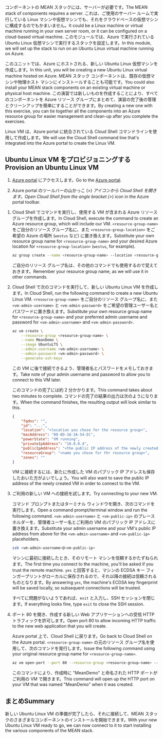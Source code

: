 <span data-ttu-id="c6a36-101">コンポーネントの MEAN スタックには、サーバーが必要です。</span><span class="sxs-lookup"><span data-stu-id="c6a36-101">The MEAN stack of components requires a server.</span></span> <span data-ttu-id="c6a36-102">これは、ご使用のサーバー ルームで実行している Linux マシンや仮想マシンでも、それをクラウドベースの仮想マシンに構成するのでもかまいません。</span><span class="sxs-lookup"><span data-stu-id="c6a36-102">It could be a Linux machine or virtual machine running in your own server room, or it can be configured on a cloud-based virtual machine.</span></span> <span data-ttu-id="c6a36-103">このモジュールでは、Azure で実行されている Ubuntu Linux 仮想マシンで実行するスタックを設定します。</span><span class="sxs-lookup"><span data-stu-id="c6a36-103">In this module, we will set up the stack to run on an Ubuntu Linux virtual machine running on Azure.</span></span>

<span data-ttu-id="c6a36-104">このユニットでは、Azure にホストされる、新しい Ubuntu Linux 仮想マシンを作成します。</span><span class="sxs-lookup"><span data-stu-id="c6a36-104">In this unit, you will be creating a new Ubuntu Linux virtual machine hosted on Azure.</span></span> <span data-ttu-id="c6a36-105">MEAN スタック コンポーネントは、既存の仮想マシンや物理ホスト マシンにインストールすることも可能です。</span><span class="sxs-lookup"><span data-stu-id="c6a36-105">You could also install your MEAN stack components on an existing virtual machine or physical host machine.</span></span> <span data-ttu-id="c6a36-106">この演習では新しいものを作成することにより、すべてのコンポーネントを Azure リソース グループにまとめて、演習の完了後の管理とクリーンアップを簡単にすることができます。</span><span class="sxs-lookup"><span data-stu-id="c6a36-106">By creating a new one with this exercise, you can tie together all the components into an Azure resource group for easier management and clean-up after you complete the exercises.</span></span>

<span data-ttu-id="c6a36-107">Linux VM は、Azure portal に統合されている Cloud Shell コマンドラインを使用して作成します。</span><span class="sxs-lookup"><span data-stu-id="c6a36-107">We will use the Cloud Shell command line that's integrated into the Azure portal to create the Linux VM.</span></span>

## <a name="provision-an-ubuntu-linux-vm"></a><span data-ttu-id="c6a36-108">Ubuntu Linux VM をプロビジョニングする</span><span class="sxs-lookup"><span data-stu-id="c6a36-108">Provision an Ubuntu Linux VM</span></span>

1. <span data-ttu-id="c6a36-109">[Azure portal](https://portal.azure.com?azure-portal=true) にアクセスします。</span><span class="sxs-lookup"><span data-stu-id="c6a36-109">Go to the [Azure portal](https://portal.azure.com?azure-portal=true).</span></span>

1. <span data-ttu-id="c6a36-110">Azure portal のツールバーの山かっこ (>_) アイコンから Cloud Shell を開きます。</span><span class="sxs-lookup"><span data-stu-id="c6a36-110">Open Cloud Shell from the angle bracket (>_) icon in the Azure portal toolbar.</span></span>

<!---TODO: Update for sandbox--->
1. <span data-ttu-id="c6a36-111">Cloud Shell でコマンドを実行し、使用する VM が含まれる Azure リソース グループを作成します。</span><span class="sxs-lookup"><span data-stu-id="c6a36-111">In Cloud Shell, execute the command to create an Azure resource group, which will include our VM.</span></span> <span data-ttu-id="c6a36-112">`<resource-group-name>` をご自分のリソース グループ名に、また `<resource-group-location>` をご希望の Azure の場所 (`westus` など) に置き換えます。</span><span class="sxs-lookup"><span data-stu-id="c6a36-112">Substitute your own resource group name for `<resource-group-name>` and your desired Azure location for `<resource-group-location>` (`westus`, for example).</span></span>


    ```bash
    az group create --name <resource-group-name> --location <resource-group-location>
    ```

    <span data-ttu-id="c6a36-113">ご自分のリソース グループ名は、その他のコマンドでも使用するので覚えておきます。</span><span class="sxs-lookup"><span data-stu-id="c6a36-113">Remember your resource group name, as we will use it in other commands.</span></span>

1. <span data-ttu-id="c6a36-114">Cloud Shell で次のコマンドを実行して、新しい Ubuntu Linux VM を作成します。</span><span class="sxs-lookup"><span data-stu-id="c6a36-114">In Cloud Shell, run the following command to create a new Ubuntu Linux VM.</span></span> <span data-ttu-id="c6a36-115">`<resource-group-name>` をご自分のリソース グループ名に、また `<vm-admin-username>` と `<vm-admin-password>` をご希望の管理ユーザー名とパスワードに置き換えます。</span><span class="sxs-lookup"><span data-stu-id="c6a36-115">Substitute your own resource group name for `<resource-group-name>` and your preferred admin username and password for `<vm-admin-username>` and `<vm-admin-password>`.</span></span>

    ```bash
    az vm create \
        --resource-group <resource-group-name> \
        --name MeanDemo \
        --image UbuntuLTS \
        --admin-username <vm-admin-username> \
        --admin-password <vm-admin-password> \
        --generate-ssh-keys
    ```

    <span data-ttu-id="c6a36-116">この VM に後で接続できるよう、管理者名とパスワードをメモしておきます。</span><span class="sxs-lookup"><span data-stu-id="c6a36-116">Take note of your admin username and password to allow you to connect to this VM later.</span></span>

    <span data-ttu-id="c6a36-117">このコマンドの完了には約 2 分かかります。</span><span class="sxs-lookup"><span data-stu-id="c6a36-117">This command takes about two minutes to complete.</span></span> <span data-ttu-id="c6a36-118">コマンドの完了の結果の出力は次のようになります。</span><span class="sxs-lookup"><span data-stu-id="c6a36-118">When the command finishes, the resulting output will look similar to this.</span></span>

    ```json
    {
        "fqdns": "",
        "id": "...",
        "location": "<location you chose for the resource group>",
        "macAddress": "00-0D-3A-3A-54-EC",
        "powerState": "VM running",
        "privateIpAddress": "10.0.0.4",
        "publicIpAddress": "<the public IP address of the newly created machine>",
        "resourceGroup": "<name you chose for thr resource group>",
        "zones": ""
    }
    ```

    <span data-ttu-id="c6a36-119">VM に接続するには、新たに作成した VM のパブリック IP アドレスも保存したおいた方がよいでしょう。</span><span class="sxs-lookup"><span data-stu-id="c6a36-119">You will also want to save the public IP address of the newly created VM in order to connect to the VM.</span></span>

1. <span data-ttu-id="c6a36-120">ご利用の新しい VM への接続を試します。</span><span class="sxs-lookup"><span data-stu-id="c6a36-120">Try connecting to your new VM.</span></span>

    <span data-ttu-id="c6a36-121">コマンド プロンプトまたはターミナル ウィンドウを開き、次のコマンドを実行します。</span><span class="sxs-lookup"><span data-stu-id="c6a36-121">Open a command prompt/terminal window and run the following command.</span></span> <span data-ttu-id="c6a36-122">`<vm-admin-username>` と `<vm-public-ip>` のプレースホルダーを、管理者ユーザー名とご利用の VM のパブリック IP アドレスに置き換えます。</span><span class="sxs-lookup"><span data-stu-id="c6a36-122">Substitute your admin username and your VM's public IP address from above for the `<vm-admin-username>` and `<vm-public-ip>` placeholders.</span></span>

    ```bash
    ssh <vm-admin-username>@<vm-public-ip>
    ```

    <span data-ttu-id="c6a36-123">マシンに最初に接続したとき、そのリモート マシンを信頼するかたずねられます。</span><span class="sxs-lookup"><span data-stu-id="c6a36-123">The first time you connect to the machine, you'll be asked if you trust the remote machine.</span></span> <span data-ttu-id="c6a36-124">`yes` と回答すると、マシンの ECDSA キー フィンガープリントがローカルに保存されるので、それ以降の接続は信頼されるものとなります。</span><span class="sxs-lookup"><span data-stu-id="c6a36-124">By answering `yes`, the machine's ECDSA key fingerprint will be saved locally, so subsequent connections will be trusted.</span></span>

    <span data-ttu-id="c6a36-125">すべてに問題がないようであれば、`exit` と入力し、SSH セッションを閉じます。</span><span class="sxs-lookup"><span data-stu-id="c6a36-125">If everything looks fine, type `exit` to close the SSH session.</span></span>

1. <span data-ttu-id="c6a36-126">ポート 80 を開き、作成する新しい Web アプリケーションへの受信 HTTP トラフィックを許可します。</span><span class="sxs-lookup"><span data-stu-id="c6a36-126">Open port 80 to allow incoming HTTP traffic to the new web application that you will create.</span></span>

    <span data-ttu-id="c6a36-127">Azure portal 上で、Cloud Shell に戻ります。</span><span class="sxs-lookup"><span data-stu-id="c6a36-127">Go back to Cloud Shell on the Azure portal.</span></span> <span data-ttu-id="c6a36-128">`<resource-group-name>` の元のリソース グループ名を使用して、次のコマンドを発行します。</span><span class="sxs-lookup"><span data-stu-id="c6a36-128">Issue the following command using your original resource group name for `<resource-group-name>`.</span></span>

    ``` bash
    az vm open-port --port 80 --resource-group <resource-group-name> --name MeanDemo
    ```

    <span data-ttu-id="c6a36-129">このコマンドにより、作成時に "MeanDemo" と命名された HTTP ポートがご利用の VM で開きます。</span><span class="sxs-lookup"><span data-stu-id="c6a36-129">This command will open up the HTTP port on your VM that was named "MeanDemo" when it was created.</span></span>

## <a name="summary"></a><span data-ttu-id="c6a36-130">まとめ</span><span class="sxs-lookup"><span data-stu-id="c6a36-130">Summary</span></span>

<span data-ttu-id="c6a36-131">新しい Ubuntu Linux VM の準備が完了したら、それに接続して、MEAN スタックのさまざまなコンポーネントのインストールを開始できます。</span><span class="sxs-lookup"><span data-stu-id="c6a36-131">With your new Ubuntu Linux VM ready to go, we can now connect to it to start installing the various components of the MEAN stack.</span></span>